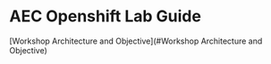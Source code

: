 # AEC Openshift Lab Guide

<!-- TOC -->

[Workshop Architecture and Objective](#Workshop Architecture and Objective)

<!-- /TOC -->





